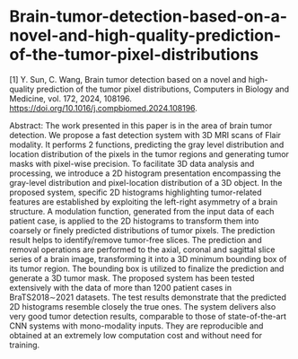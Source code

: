 # Brain-tumor-detection-based-on-a-novel-and-high-quality-prediction-of-the-tumor-pixel-distributions

[1] Y. Sun, C. Wang, Brain tumor detection based on a novel and high-quality prediction of the tumor pixel distributions, Computers in Biology and Medicine, vol. 172, 2024, 108196. https://doi.org/10.1016/j.compbiomed.2024.108196.

Abstract: The work presented in this paper is in the area of brain tumor detection. We propose a fast detection system with 3D MRI scans of Flair modality. It performs 2 functions, predicting the gray level distribution and location distribution of the pixels in the tumor regions and generating tumor masks with pixel-wise precision. To facilitate 3D data analysis and processing, we introduce a 2D histogram presentation encompassing the gray-level distribution and pixel-location distribution of a 3D object. In the proposed system, specific 2D histograms highlighting tumor-related features are established by exploiting the left-right asymmetry of a brain structure. A modulation function, generated from the input data of each patient case, is applied to the 2D histograms to transform them into coarsely or finely predicted distributions of tumor pixels. The prediction result helps to identify/remove tumor-free slices. The prediction and removal operations are performed to the axial, coronal and sagittal slice series of a brain image, transforming it into a 3D minimum bounding box of its tumor region. The bounding box is utilized to finalize the prediction and generate a 3D tumor mask. The proposed system has been tested extensively with the data of more than 1200 patient cases in BraTS2018∼2021 datasets. The test results demonstrate that the predicted 2D histograms resemble closely the true ones. The system delivers also very good tumor detection results, comparable to those of state-of-the-art CNN systems with mono-modality inputs. They are reproducible and obtained at an extremely low computation cost and without need for training.
